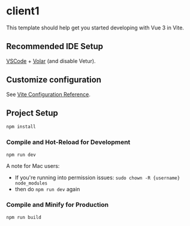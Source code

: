 # client1

This template should help get you started developing with Vue 3 in Vite.

## Recommended IDE Setup

[VSCode](https://code.visualstudio.com/) + [Volar](https://marketplace.visualstudio.com/items?itemName=Vue.volar) (and disable Vetur).

## Customize configuration

See [Vite Configuration Reference](https://vite.dev/config/).

## Project Setup

```sh
npm install
```

### Compile and Hot-Reload for Development

```sh
npm run dev
```

A note for Mac users:

- If you're running into permission issues: `sudo chown -R {username} node_modules`
- then do `npm run dev` again

### Compile and Minify for Production

```sh
npm run build
```


